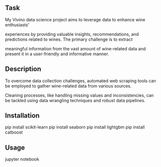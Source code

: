 ## Task
My Vivino data science project aims to leverage data to enhance wine enthusiasts'

experiences by providing valuable insights, recommendations, and predictions related to wines. The primary challenge is to extract

meaningful information from the vast amount of wine-related data and present it in a user-friendly and informative manner.

## Description
To overcome data collection challenges, automated web scraping tools can be employed to gather wine-related data from various sources.

Cleaning processes, like handling missing values and inconsistencies, can be tackled using data wrangling techniques and robust data pipelines.

## Installation
pip install scikit-learn pip install seaborn pip install lightgbm pip install catboost

## Usage
jupyter notebook

